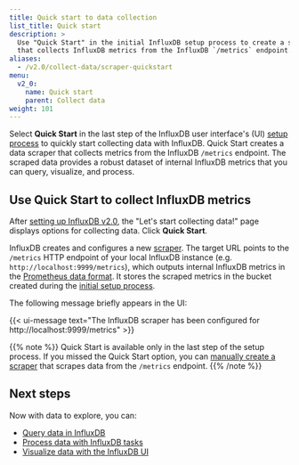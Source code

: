 ```yaml
---
title: Quick start to data collection
list_title: Quick start
description: >
  Use "Quick Start" in the initial InfluxDB setup process to create a scraper
  that collects InfluxDB metrics from the InfluxDB `/metrics` endpoint.
aliases:
  - /v2.0/collect-data/scraper-quickstart
menu:
  v2_0:
    name: Quick start
    parent: Collect data
weight: 101
---
```


Select **Quick Start** in the last step of the InfluxDB user interface's (UI)
[setup process](/v2.0/get-started/#set-up-influxdb) to quickly start collecting data with InfluxDB.
Quick Start creates a data scraper that collects metrics from the InfluxDB `/metrics` endpoint.
The scraped data provides a robust dataset of internal InfluxDB metrics that you can query, visualize, and process.

## Use Quick Start to collect InfluxDB metrics
After [setting up InfluxDB v2.0](/v2.0/get-started/#set-up-influxdb),
the "Let's start collecting data!" page displays options for collecting data.
Click **Quick Start**.

InfluxDB creates and configures a new [scraper](/v2.0/collect-data/scrape-data/).
The target URL points to the `/metrics` HTTP endpoint of your local InfluxDB instance (e.g. `http://localhost:9999/metrics`),
which outputs internal InfluxDB metrics in the [Prometheus data format](https://prometheus.io/docs/instrumenting/exposition_formats/).
It stores the scraped metrics in the bucket created during the [initial setup process](/v2.0/get-started/#set-up-influxdb).

The following message briefly appears in the UI:

{{< ui-message text="The InfluxDB scraper has been configured for http://localhost:9999/metrics" >}}

{{% note %}}
Quick Start is available only in the last step of the setup process.
If you missed the Quick Start option, you can [manually create a scraper](/v2.0/collect-data/scrape-data)
that scrapes data from the `/metrics` endpoint.
{{% /note %}}

## Next steps
Now with data to explore, you can:

- [Query data in InfluxDB](/v2.0/query-data)
- [Process data with InfluxDB tasks](/v2.0/process-data)
- [Visualize data with the InfluxDB UI](/v2.0/visualize-data)

